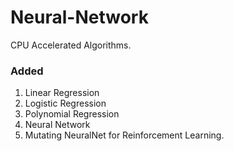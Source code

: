 # Neural-Network
 CPU Accelerated Algorithms.
 
 ### Added
 1. Linear Regression
 2. Logistic Regression
 3. Polynomial Regression
 4. Neural Network
 5. Mutating NeuralNet for Reinforcement Learning.


